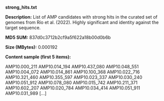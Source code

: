 **strong_hits.txt**

**Description:**	List of AMP candidates with strong hits in the curated set of genomes
                        from Río et al. (2022). Highly significant and identity against the
                        target sequence.

**MD5 SUM:**	837d0c3712b2cf9a5f622a18b00d0b6b

**Size (MBytes):**	0.000192

**Content sample (first 5 items):**

AMP10.000_211
AMP10.014_194
AMP10.437_080
AMP10.048_551
AMP10.004_072
AMP10.014_861
AMP10.100_368
AMP10.022_716
AMP10.321_460
AMP10.355_597
AMP10.023_337
AMP10.030_240
AMP10.051_912
AMP10.078_080
AMP10.015_742
AMP10.211_371
AMP10.602_207
AMP10.020_784
AMP10.034_414
AMP10.051_911
AMP10.031_989
[...]
